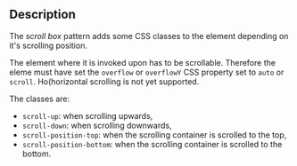 ## Description

The _scroll box_ pattern adds some CSS classes to the element depending on it's scrolling position.

The element where it is invoked upon has to be scrollable.
Therefore the eleme must have set the `overflow` or `overflowY` CSS property set to `auto` or `scroll`.
Ho(horizontal scrolling is not yet supported.

The classes are:

-   `scroll-up`: when scrolling upwards,
-   `scroll-down`: when scrolling downwards,
-   `scroll-position-top`: when the scrolling container is scrolled to the top,
-   `scroll-position-bottom`: when the scrolling container is scrolled to the bottom.
